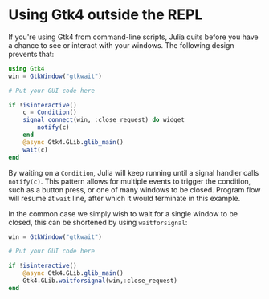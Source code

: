 # Using Gtk4 outside the REPL

If you're using Gtk4 from command-line scripts, Julia quits before you have a chance to see or interact with your windows. The following design prevents that:

```julia
using Gtk4
win = GtkWindow("gtkwait")

# Put your GUI code here

if !isinteractive()
    c = Condition()
    signal_connect(win, :close_request) do widget
        notify(c)
    end
    @async Gtk4.GLib.glib_main()
    wait(c)
end
```

By waiting on a `Condition`, Julia will keep running until a signal handler calls `notify(c)`. This pattern allows for multiple events to trigger the condition, such as a button press, or one of many windows to be closed. Program flow will resume at `wait` line, after which it would terminate in this example.

In the common case we simply wish to wait for a single window to be closed, this can be shortened by using `waitforsignal`:

```julia
win = GtkWindow("gtkwait")

# Put your GUI code here

if !isinteractive()
    @async Gtk4.GLib.glib_main()
    Gtk4.GLib.waitforsignal(win,:close_request)
end
```
